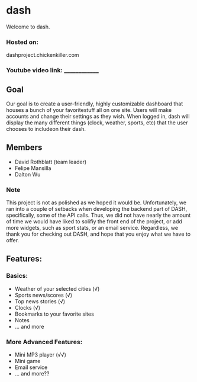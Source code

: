 # dash
Welcome to dash. 

### Hosted on: 
dashproject.chickenkiller.com
### Youtube video link: ____________

## Goal
Our goal is to create a user-friendly, highly customizable dashboard that houses a bunch of your favoritestuff all on one site. Users will make accounts and change their settings as they wish. When logged in, dash will display the many different things (clock, weather, sports, etc) that the user chooses to includeon their dash. 

## Members

* David Rothblatt (team leader)
* Felipe Mansilla
* Dalton Wu

### Note
This project is not as polished as we hoped it would be. Unfortunately, we ran into a couple of setbacks when developing the backend part of DASH, specifically, some of the API calls. Thus, we did not have nearly the amount of time we would have liked to solifiy the front end of the project, or add more widgets, such as sport stats, or an email service. Regardless, we thank you for checking out DASH, and hope that you enjoy what we have to offer.

## Features:

### Basics:
* Weather of your selected cities (√)
* Sports news/scores (√)
* Top news stories (√)
* Clocks (√)
* Bookmarks to your favorite sites
* Notes
* ... and more

### More Advanced Features:

* Mini MP3 player (√√)
* Mini game
* Email service
* ... and more??

